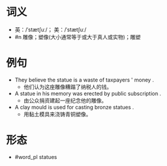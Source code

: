# 词义
- 英：/ˈstætʃuː/； 美：/ˈstætʃuː/
- #n 雕像；塑像(大小通常等于或大于真人或实物)；雕塑
# 例句
- They believe the statue is a waste of taxpayers ' money .
	- 他们认为这座雕像糟蹋了纳税人的钱。
- A statue in his memory was erected by public subscription .
	- 由公众捐资建起一座纪念他的雕像。
- A clay mould is used for casting bronze statues .
	- 用黏土模具来浇铸青铜塑像。
# 形态
- #word_pl statues
